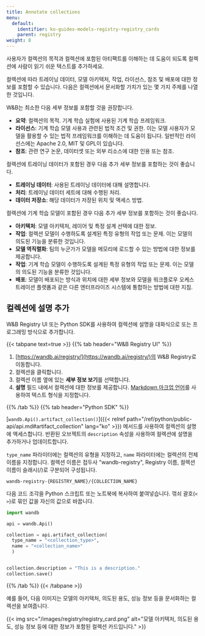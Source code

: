 ```yaml
---
title: Annotate collections
menu:
  default:
    identifier: ko-guides-models-registry-registry_cards
    parent: registry
weight: 8
---
```


사용자가 컬렉션의 목적과 컬렉션에 포함된 아티팩트를 이해하는 데 도움이 되도록 컬렉션에 사람이 읽기 쉬운 텍스트를 추가하세요.

컬렉션에 따라 트레이닝 데이터, 모델 아키텍처, 작업, 라이선스, 참조 및 배포에 대한 정보를 포함할 수 있습니다. 다음은 컬렉션에서 문서화할 가치가 있는 몇 가지 주제를 나열한 것입니다.

W&B는 최소한 다음 세부 정보를 포함할 것을 권장합니다.
* **요약**: 컬렉션의 목적. 기계 학습 실험에 사용된 기계 학습 프레임워크.
* **라이선스**: 기계 학습 모델 사용과 관련된 법적 조건 및 권한. 이는 모델 사용자가 모델을 활용할 수 있는 법적 프레임워크를 이해하는 데 도움이 됩니다. 일반적인 라이선스에는 Apache 2.0, MIT 및 GPL이 있습니다.
* **참조**: 관련 연구 논문, 데이터셋 또는 외부 리소스에 대한 인용 또는 참조.

컬렉션에 트레이닝 데이터가 포함된 경우 다음 추가 세부 정보를 포함하는 것이 좋습니다.
* **트레이닝 데이터**: 사용된 트레이닝 데이터에 대해 설명합니다.
* **처리**: 트레이닝 데이터 세트에 대해 수행된 처리.
* **데이터 저장소**: 해당 데이터가 저장된 위치 및 액세스 방법.

컬렉션에 기계 학습 모델이 포함된 경우 다음 추가 세부 정보를 포함하는 것이 좋습니다.
* **아키텍처**: 모델 아키텍처, 레이어 및 특정 설계 선택에 대한 정보.
* **작업**: 컬렉션 모델이 수행하도록 설계된 특정 유형의 작업 또는 문제. 이는 모델의 의도된 기능을 분류한 것입니다.
* **모델 역직렬화**: 팀의 누군가가 모델을 메모리에 로드할 수 있는 방법에 대한 정보를 제공합니다.
* **작업**: 기계 학습 모델이 수행하도록 설계된 특정 유형의 작업 또는 문제. 이는 모델의 의도된 기능을 분류한 것입니다.
* **배포**: 모델이 배포되는 방식과 위치에 대한 세부 정보와 모델을 워크플로우 오케스트레이션 플랫폼과 같은 다른 엔터프라이즈 시스템에 통합하는 방법에 대한 지침.

## 컬렉션에 설명 추가

W&B Registry UI 또는 Python SDK를 사용하여 컬렉션에 설명을 대화식으로 또는 프로그래밍 방식으로 추가합니다.

{{< tabpane text=true >}}
  {{% tab header="W&B Registry UI" %}}
1. [https://wandb.ai/registry/](https://wandb.ai/registry/)의 W&B Registry로 이동합니다.
2. 컬렉션을 클릭합니다.
3. 컬렉션 이름 옆에 있는 **세부 정보 보기**를 선택합니다.
4. **설명** 필드 내에서 컬렉션에 대한 정보를 제공합니다. [Markdown 마크업 언어](https://www.markdownguide.org/)를 사용하여 텍스트 형식을 지정합니다.

  {{% /tab %}}
  {{% tab header="Python SDK" %}}

[`wandb.Api().artifact_collection()`]({{< relref path="/ref/python/public-api/api.md#artifact_collection" lang="ko" >}}) 메서드를 사용하여 컬렉션의 설명에 액세스합니다. 반환된 오브젝트의 `description` 속성을 사용하여 컬렉션에 설명을 추가하거나 업데이트합니다.

`type_name` 파라미터에는 컬렉션의 유형을 지정하고, `name` 파라미터에는 컬렉션의 전체 이름을 지정합니다. 컬렉션 이름은 접두사 "wandb-registry", Registry 이름, 컬렉션 이름이 슬래시(/)로 구분되어 구성됩니다.

```text
wandb-registry-{REGISTRY_NAME}/{COLLECTION_NAME}
```

다음 코드 조각을 Python 스크립트 또는 노트북에 복사하여 붙여넣습니다. 꺾쇠 괄호(`< >`)로 묶인 값을 자신의 값으로 바꿉니다.

```python
import wandb

api = wandb.Api()

collection = api.artifact_collection(
  type_name = "<collection_type>", 
  name = "<collection_name>"
  )


collection.description = "This is a description."
collection.save()  
```  
  {{% /tab %}}
{{< /tabpane >}}

예를 들어, 다음 이미지는 모델의 아키텍처, 의도된 용도, 성능 정보 등을 문서화하는 컬렉션을 보여줍니다.

{{< img src="/images/registry/registry_card.png" alt="모델 아키텍처, 의도된 용도, 성능 정보 등에 대한 정보가 포함된 컬렉션 카드입니다." >}}
